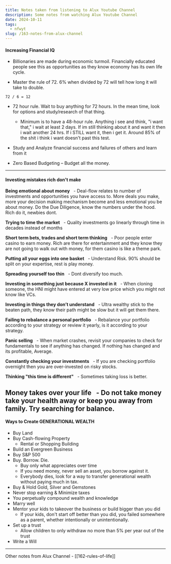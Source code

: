 ```yaml
---
title: Notes taken from listening to Alux Youtube Channel
description: Some notes from watching Alux Youtube Channel
date: 2024-10-11
tags:
  - nfwyt
slug: /163-notes-from-alux-channel
---
```

#### Increasing Financial IQ
* Billionaries are made during economic turmoil. Financially educated people see this as opportunities as they know economy has its own life cycle.

* Master the rule of 72. 6% when divided by 72 will tell how long it will take to double.
```
72 / 6 = 12
```

* 72 hour rule. Wait to buy anything for 72 hours. In the mean time, look for options and study/research of that thing.
	* Minimum is to have a 48-hour rule. Anything i see and think, "i want that," i wait at least 2 days. If im still thinking about it and want it then i wait another 24 hrs. If i STILL want it, then i get it. Around 85% of the shit i think i want doesn't past this test.

* Study and Analyze financial success and failures of others and learn from it

* Zero Based Budgeting – Budget all the money.

---
#### Investing mistakes rich don't make

**Being emotional about money**
  - Deal-flow relates to number of investments and opportunities you have access to. More deals you make, more your decision making mechanism become and less emotional you be about money. Do the Due Diligence, know the numbers under the hood. Rich do it, newbies dont.

**Trying to time the market**
  - Quality investments go linearly through time in decades instead of months

**Short term bets, trades and short term thinking**
  - Poor people enter casino to earn money. Rich are there for entertainment and they know they are not going to walk out with money, for them casino is like a theme park.

**Putting all your eggs into one basket**
  - Understand Risk. 90% should be split on your expertise, rest is play money.

**Spreading yourself too thin**
  - Dont diversify too much.

**Investing in something just because X invested in it**
  - When cloning someone, the HNI might have entered at very low price which you might not know like VCs.

**Investing in things they don’t understand**
  - Ultra wealthy stick to the beaten path, they know their path might be slow but it will get them there.

**Failing to rebalance a personal portfolio**
  - Rebalance your portfolio according to your strategy or review it yearly, is it according to your strategy.

**Panic selling**
  - When market crashes, revisit your companies to check for fundamentals to see if anything has changed. If nothing has changed and its profitable, Average.

**Constantly checking your investments**
  - If you are checking portfolio overnight then you are over-invested on risky stocks.

**Thinking "this time is different"**
  - Sometimes taking loss is better.

**Money takes over your life**
  - Do not take money take your health away or keep you away from family. Try searching for balance.
 
---
#### Ways to Create GENERATIONAL WEALTH

* Buy Land
* Buy Cash-flowing Property
	* Rental or Shopping Building
* Build an Evergreen Business
* Buy S&P 500
* Buy. Borrow. Die.
	- Buy only what appreciates over time
	- If you need money, never sell an asset, you borrow against it.
	- Everybody dies, look for a way to transfer generational wealth without paying much in tax.
* Buy & Hold Gold, Silver and Gemstones
* Never stop earning & Minimize taxes
* You perpetually compound wealth and knowledge
* Marry well
* Mentor your kids to takeover the business or build bigger than you did
	* If your kids, don't start off better than you did, you failed somewhere as a parent, whether intentionally or unintentionally.
* Set up a trust
	* Allow children to only withdraw no more than 5% per year out of the trust
* Write a Will

---

Other notes from Alux Channel - [[162-rules-of-life]]

